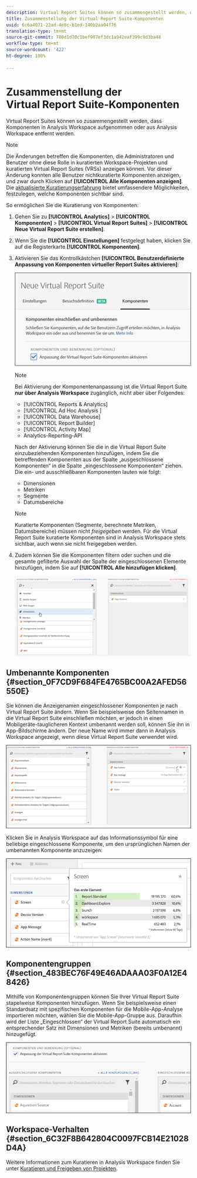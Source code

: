```yaml
---
description: Virtual Report Suites können so zusammengestellt werden, dass Komponenten in Analysis Workspace aufgenommen oder aus Analysis Workspace entfernt werden.
title: Zusammenstellung der Virtual Report Suite-Komponenten
uuid: 6c6a4071-22ad-4e8c-b1ed-140b2aa04f76
translation-type: tm+mt
source-git-commit: 780d1d70c1bef907ef3dc1a942eaf399c9d3ba48
workflow-type: tm+mt
source-wordcount: '422'
ht-degree: 100%

---
```



# Zusammenstellung der Virtual Report Suite-Komponenten

Virtual Report Suites können so zusammengestellt werden, dass Komponenten in Analysis Workspace aufgenommen oder aus Analysis Workspace entfernt werden.

>[!NOTE]
>
>Die Änderungen betreffen die Komponenten, die Administratoren und Benutzer ohne diese Rolle in kuratierten Workspace-Projekten und kuratierten Virtual Report Suites (VRSs) anzeigen können. Vor dieser Änderung konnten alle Benutzer nichtkuratierte Komponenten anzeigen, und zwar durch Klicken auf **[!UICONTROL Alle Komponenten anzeigen]**. Die [aktualisierte Kuratierungserfahrung](/help/analyze/analysis-workspace/curate-share/curate.md) bietet umfassendere Möglichkeiten, festzulegen, welche Komponenten sichtbar sind.

So ermöglichen Sie die Kuratierung von Komponenten:

1. Gehen Sie zu **[!UICONTROL Analytics]** > **[!UICONTROL Komponenten]** > **[!UICONTROL Virtual Report Suites]** > **[!UICONTROL Neue Virtual Report Suite erstellen]**.
1. Wenn Sie die **[!UICONTROL Einstellungen]** festgelegt haben, klicken Sie auf die Registerkarte **[!UICONTROL Komponenten]**.

1. Aktivieren Sie das Kontrollkästchen **[!UICONTROL Benutzerdefinierte Anpassung von Komponenten virtueller Report Suites aktivieren]**:

   ![](assets/vrs-enable.png)

   >[!NOTE]
   >
   >Bei Aktivierung der Komponentenanpassung ist die Virtual Report Suite **nur über Analysis Workspace** zugänglich, nicht aber über Folgendes:

   * [!UICONTROL Reports &amp; Analytics]
   * [!UICONTROL Ad Hoc Analysis ]
   * [!UICONTROL Data Warehouse]
   * [!UICONTROL Report Builder]
   * [!UICONTROL Activity Map]
   * Analytics-Reporting-API

   Nach der Aktivierung können Sie die in die Virtual Report Suite einzubeziehenden Komponenten hinzufügen, indem Sie die betreffenden Komponenten aus der Spalte „ausgeschlossene Komponenten“ in die Spalte „eingeschlossene Komponenten“ ziehen. Die ein- und ausschließbaren Komponenten lauten wie folgt:

   * Dimensionen
   * Metriken
   * Segmente
   * Datumsbereiche

   >[!NOTE]
   >
   >Kuratierte Komponenten (Segmente, berechnete Metriken, Datumsbereiche) müssen nicht *freigegeben* werden. Für die Virtual Report Suite kuratierte Komponenten sind in Analysis Workspace stets sichtbar, auch wenn sie nicht freigegeben werden.

1. Zudem können Sie die Komponenten filtern oder suchen und die gesamte gefilterte Auswahl der Spalte der eingeschlossenen Elemente hinzufügen, indem Sie auf **[!UICONTROL Alle hinzufügen klicken]**.

   ![](assets/vrs-add-all.png)

## Umbenannte Komponenten {#section_0F7CD9F684FE4765BC00A2AFED56550E}

Sie können die Anzeigenamen eingeschlossener Komponenten je nach Virtual Report Suite ändern. Wenn Sie beispielsweise den Seitennamen in die Virtual Report Suite einschließen möchten, er jedoch in einen Mobilgeräte-tauglicheren Kontext umbenannt werden soll, können Sie ihn in App-Bildschirme ändern. Der neue Name wird immer dann in Analysis Workspace angezeigt, wenn diese Virtual Report Suite verwendet wird.

![](assets/vrs-rename-component.png)

Klicken Sie in Analysis Workspace auf das Informationssymbol für eine beliebige eingeschlossene Komponente, um den ursprünglichen Namen der umbenannten Komponente anzuzeigen:

![](assets/vrs-aw-renamed.png)

## Komponentengruppen {#section_483BEC76F49E46ADAAA03F0A12E48426}

Mithilfe von Komponentengruppen können Sie Ihrer Virtual Report Suite stapelweise Komponenten hinzufügen. Wenn Sie beispielsweise einen Standardsatz mit spezifischen Komponenten für die Mobile-App-Analyse importieren möchten, wählen Sie die Mobile-App-Gruppe aus. Daraufhin wird der Liste „Eingeschlossen“ der Virtual Report Suite automatisch ein entsprechender Satz mit Dimensionen und Metriken (bereits umbenannt) hinzugefügt.

![](assets/vrs-comp-grp.png)

## Workspace-Verhalten {#section_6C32F8B642804C0097FCB14E21028D4A}

Weitere Informationen zum Kuratieren in Analysis Workspace finden Sie unter [Kuratieren und Freigeben von Projekten](https://docs.adobe.com/content/help/de-DE/analytics/analyze/analysis-workspace/curate-share/curate.html).
